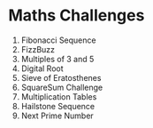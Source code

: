 # Maths Challenges

1. Fibonacci Sequence
2. FizzBuzz
3. Multiples of 3 and 5
4. Digital Root
5. Sieve of Eratosthenes
6. SquareSum Challenge
7. Multiplication Tables
8. Hailstone Sequence
9. Next Prime Number
